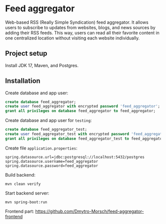 # Feed aggregator

Web-based RSS (Really Simple Syndication) feed aggregator. It allows users to subscribe to updates
from websites, blogs, and news sources by adding their
RSS feeds. This way, users can read all their favorite content in one centralized location without visiting each
website individually.

Project setup
-------------
Install JDK 17, Maven, and Postgres.

## Installation

Create database and app user:

``` sql
create database feed_aggregator;
create user feed_aggregator with encrypted password 'feed_aggregator';
grant all privileges on database feed_aggregator to feed_aggregator;
```

Create database and app user for `testing`:

``` sql
create database feed_aggregator_test;
create user feed_aggregator_test with encrypted password 'feed_aggregator_test';
grant all privileges on database feed_aggregator_test to feed_aggregator_test;
```

Create file `application.properties`:

```properties
spring.datasource.url=jdbc:postgresql://localhost:5432/postgres
spring.datasource.username=feed_aggregator
spring.datasource.password=feed_aggregator
```

Build backend:

```shell
mvn clean verify
```

Start backend server:

```shell
mvn spring-boot:run
```

Frontend part: https://github.com/Dmytro-Morsch/feed-aggregator-frontend